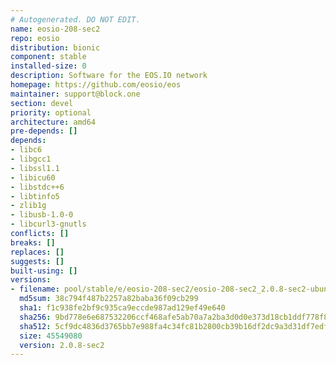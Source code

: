 ```yaml
---
# Autogenerated. DO NOT EDIT.
name: eosio-208-sec2
repo: eosio
distribution: bionic
component: stable
installed-size: 0
description: Software for the EOS.IO network
homepage: https://github.com/eosio/eos
maintainer: support@block.one
section: devel
priority: optional
architecture: amd64
pre-depends: []
depends:
- libc6
- libgcc1
- libssl1.1
- libicu60
- libstdc++6
- libtinfo5
- zlib1g
- libusb-1.0-0
- libcurl3-gnutls
conflicts: []
breaks: []
replaces: []
suggests: []
built-using: []
versions:
- filename: pool/stable/e/eosio-208-sec2/eosio-208-sec2_2.0.8-sec2-ubuntu-18.04_amd64.deb
  md5sum: 38c794f487b2257a82baba36f09cb299
  sha1: f1c938fe2bf9c935ca9eccde987ad129ef49e640
  sha256: 9bd778e6e687532206ccf468afe5ab70a7a2ba3d0d0e373d18cb1ddf778f895c
  sha512: 5cf9dc4836d3765bb7e988fa4c34fc81b2800cb39b16df2dc9a3d31df7edf2e899bb1783f1705ae1ed6ee522edb9169680cced90aee7c3e99f2ad627968ba28b
  size: 45549080
  version: 2.0.8-sec2
---
```

